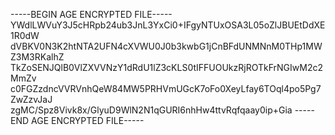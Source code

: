 -----BEGIN AGE ENCRYPTED FILE-----
YWdlLWVuY3J5cHRpb24ub3JnL3YxCi0+IFgyNTUxOSA3L05oZlJBUEtDdXE1R0dW
dVBKV0N3K2htNTA2UFN4cXVWU0J0b3kwbG1jCnBFdUNMNnM0THp1MWZ3M3RKalhZ
TkZoSENJQlB0VlZXVVNzY1dRdU1lZ3cKLS0tIFFUOUkzRjROTkFrNGIwM2c2MmZv
c0FGZzdncVVRVnhQeW84MW5PRHVmUGcK7oFo0XeyLfay6TOql4po5Pg7ZwZzvJaJ
zgMC/Spz8Vivk8x/GlyuD9WlN2N1qGURI6nhHw4ttvRqfqaay0ip+Gia
-----END AGE ENCRYPTED FILE-----

